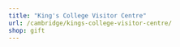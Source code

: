 ```yaml
---
title: "King's College Visitor Centre"
url: /cambridge/kings-college-visitor-centre/
shop: gift
---
```

